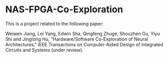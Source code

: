 # NAS-FPGA-Co-Exploration

This is a project related to the following paper:

Weiwen Jiang, Lei Yang, Edwin Sha, Qingfeng Zhuge, Shouzhen Gu, Yiyu Shi and Jingtong Hu, "Hardware/Software Co-Exploration of Neural Architectures," IEEE Transactions on Computer-Aided Design of Integrated Circuits and Systems (under review).

